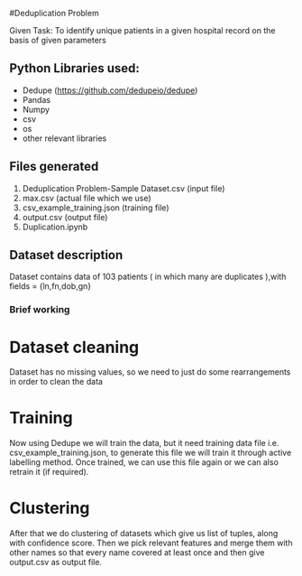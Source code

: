 #Deduplication Problem

Given Task: To identify unique patients in a given hospital record on the basis of given parameters

## Python Libraries used:

  * Dedupe (https://github.com/dedupeio/dedupe)
  * Pandas
  * Numpy
  * csv
  * os
  * other relevant libraries

##  Files generated

  1. Deduplication Problem-Sample Dataset.csv (input file)
  2. max.csv (actual file which we use)
  3. csv_example_training.json (training file)
  4. output.csv (output file) 
  5. Duplication.ipynb

## Dataset description

  Dataset contains data of 103 patients ( in which many are duplicates ),with fields = {ln,fn,dob,gn}

### Brief working

# Dataset cleaning
Dataset has no missing values, so we need to just do some rearrangements in order to clean the data

# Training 
  Now using Dedupe we will train the data, but it need training data file i.e. csv_example_training.json, to generate this file we    will train it through active labelling method.
  Once trained, we can use this file again or we can also retrain it (if required).

# Clustering
After that we do clustering of datasets which give us list of tuples, along with confidence score. Then we pick relevant features and merge them with other names so that every name covered at least once and then give output.csv as output file.
